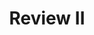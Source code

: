 ---
title: Review II
number: 39
time: 2022-05-04 12:00
location: Graham Hall 210
notes:
notes_source:
slides_pdf: https://docs.google.com/presentation/d/1u8ocN214DhJIYlo0PqYrj_kfXEVKK7uSGFKTjR3KnMk/edit?usp=sharing
slides_ppt: https://docs.google.com/presentation/d/1u8ocN214DhJIYlo0PqYrj_kfXEVKK7uSGFKTjR3KnMk/edit?usp=sharing
youtube:
recording:
passcode:
textbook:
---